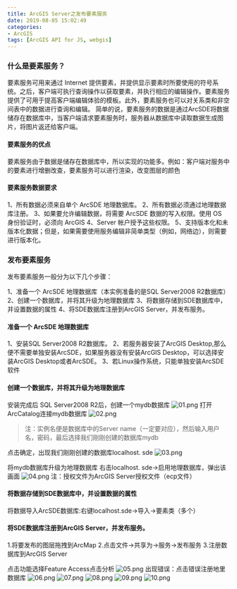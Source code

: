 ```yaml
---
title: ArcGIS Server之发布要素服务
date: 2019-08-05 15:02:49
categories:
- ArcGIS
tags: [ArcGIS API for JS, webgis]
---
```

### 什么是要素服务？
要素服务可用来通过 Internet 提供要素，并提供显示要素时所要使用的符号系统。之后，客户端可执行查询操作以获取要素，并执行相应的编辑操作。要素服务提供了可用于提高客户端编辑体验的模板。此外，要素服务也可以对关系类和非空间表中的数据进行查询和编辑。
简单的说，要素服务的数据是通过ArcSDE将数据储存在数据库中，当客户端请求要素服务时，服务器从数据库中读取数据生成图片，将图片返还给客户端。
#### 要素服务的优点

要素服务由于数据是储存在数据库中，所以实现的功能多。例如：客户端对服务中的要素进行增删改查，要素服务可以进行渲染，改变图层的颜色

#### 要素服务数据要求
1、所有数据必须来自单个 ArcSDE 地理数据库。
2、所有数据必须通过地理数据库注册。
3、如果要允许编辑数据，将需要 ArcSDE 数据的写入权限。使用 OS 身份验证时，必须向 ArcGIS 4、Server 帐户授予这些权限。
5、支持版本化和未版本化数据；但是，如果需要使用服务编辑非简单类型（例如，网络边），则需要进行版本化。
### 发布要素服务
发布要素服务一般分为以下几个步骤：

1、准备一个 ArcSDE 地理数据库（本实例准备的是SQL Server2008 R2数据库）
2、创建一个数据库，并将其升级为地理数据库
3、将数据存储到SDE数据库中，并设置数据的属性
4、将SDE数据库注册到ArcGIS Server，并发布服务。
#### 准备一个 ArcSDE 地理数据库
1、安装SQL Server2008 R2数据库。
2、若服务器安装了ArcGIS Desktop,那么便不需要单独安装ArcSDE，如果服务器没有安装ArcGIS Desktop，可以选择安装ArcGIS Desktop或者ArcSDE。
3、若Linux操作系统，只能单独安装ArcSDE软件
#### 创建一个数据库，并将其升级为地理数据库
安装完成后 SQL Server2008 R2后，创建一个mydb数据库
![01.png](01.png)
打开ArcCatalog连接mydb数据库
![02.png](02.png)
>注：实例名便是数据库中的Server name（一定要对应），然后输入用户名，密码，最后选择我们刚刚创建的数据库mydb

点击确定，出现我们刚刚创建的数据库localhost. sde
![03.png](03.png)

将mydb数据库升级为地理数据库
右击localhost. sde->启用地理数据库，弹出该画面
![04.png](04.png)
注：授权文件为ArcGIS Server授权文件（ecp文件）

#### 将数据存储到SDE数据库中，并设置数据的属性
将数据导入ArcSDE数据库:右键localhost.sde->导入->要素类（多个）
#### 将SDE数据库注册到ArcGIS Server，并发布服务。
1.将要发布的图层拖拽到ArcMap 
2.点击文件->共享为->服务->发布服务 
3.注册数据库到ArcGIS Server

点击功能选择Feature Access点击分析
![05.png](05.png)
出现错误：点击错误注册地里数据库
![06.png](06.png)
![07.png](07.png)
![08.png](08.png)
![09.png](09.png)
![10.png](10.png)